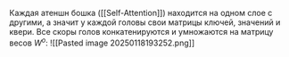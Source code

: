 Каждая атеншн бошка ([[Self-Attention]]) находится на одном слое с другими, а значит у каждой головы свои матрицы ключей, значений и квери. Все скоры голов конкатенируются и умножаются на матрицу весов $W^o$: ![[Pasted image 20250118193252.png]]
